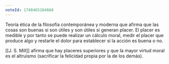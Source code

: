 ```yaml
---
noteId: 1748465184668
---
```


Teoría ética de la filosofía contemporánea y moderna  que afirma que las cosas son buenas si son útiles y son útiles si generan placer.
El placer es medible y por tanto se puede realizar un cálculo moral, medir el placer que produce algo y restarle el dolor para establecer si la acción es buena o no.

[[J. S. Mill]] afirma que hay placeres superiores y que la mayor virtud moral es el altruismo (sacrificar la felicidad propia por la de los demás).